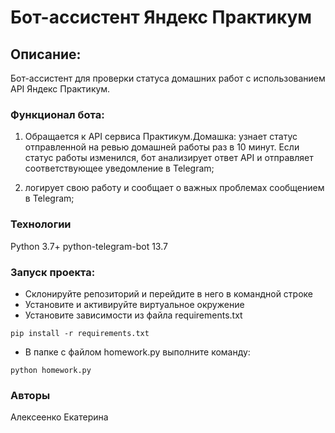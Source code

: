 # Бот-ассистент Яндекс Практикум 

## Описание:
Бот-ассистент для проверки статуса домашних работ с использованием API Яндекс Практикум.

### Функционал бота:

1. Обращается к API сервиса Практикум.Домашка: узнает статус отправленной на ревью домашней работы раз в 10 минут. Если статус работы изменился, бот анализирует ответ API и отправляет соответствующее уведомление в Telegram;

2. логирует свою работу и сообщает о важных проблемах сообщением в Telegram;

### Технологии
Python 3.7+
python-telegram-bot 13.7

### Запуск проекта:
* Склонируйте репозиторий и перейдите в него в командной строке 
* Установите и активируйте виртуальное окружение
* Установите зависимости из файла requirements.txt
```
pip install -r requirements.txt
``` 
- В папке с файлом homework.py выполните команду:
```
python homework.py
```
### Авторы
Алексеенко Екатерина
